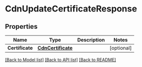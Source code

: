 # CdnUpdateCertificateResponse

## Properties

Name | Type | Description | Notes
------------ | ------------- | ------------- | -------------
**Certificate** | [**CdnCertificate**](cdnCertificate.md) |  | [optional] 

[[Back to Model list]](../README.md#documentation-for-models) [[Back to API list]](../README.md#documentation-for-api-endpoints) [[Back to README]](../README.md)


